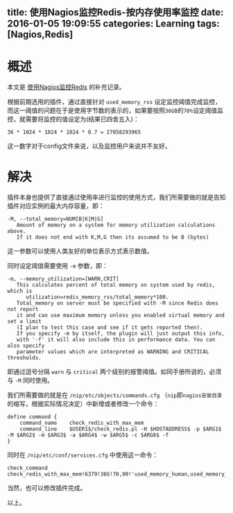 title: 使用Nagios监控Redis-按内存使用率监控
date: 2016-01-05 19:09:55
categories: Learning
tags: [Nagios,Redis]
---

# 概述

本文是 [使用Nagios监控Redis][1] 的补充记录。

根据前期选用的插件，通过直接针对 `used_memory_rss` 设定监控阈值完成监控，而这一阈值的问题在于是使用字节数的表示的，如果要按照`36GB`的`70%`设定阈值监控，就需要将监控的值设定为(结果已四舍五入)：

```
36 * 1024 * 1024 * 1024 * 0.7 = 27058293965
```

这一数字对于config文件来说，以及监控用户来说并不友好。

# 解决

插件本身也提供了直接通过使用率进行监控的使用方式，我们所需要做的就是告知插件对应实例的最大内存容量，即：

```
-M, --total_memory=NUM[B|K|M|G]
   Amount of memory on a system for memory utilization calculations above.
   If it does not end with K,M,G then its assumed to be B (bytes)
```

这一参数可以使用人类友好的单位表示方式表示数值。

同时设定阈值需要使用 `-m` 参数，即：

```
-m, --memory_utilization=[WARN,CRIT]
   This calculates percent of total memory on system used by redis, which is
      utilization=redis_memory_rss/total_memory*100.
   Total_memory on server must be specified with -M since Redis does not report
   it and can use maximum memory unless you enabled virtual memory and set a limit
   (I plan to test this case and see if it gets reported then).
   If you specify -m by itself, the plugin will just output this info,
   with '-f' it will also include this in performance data. You can also specify
   parameter values which are interpreted as WARNING and CRITICAL thresholds.
```

即通过逗号分隔 `warn` 与 `critical` 两个级别的报警阈值。如同手册所说的，必须与 `-M` 同时使用。

我们所需要做的就是在 `/nip/etc/objects/commands.cfg` （`nip`即`nagios安装目录`的缩写，根据实际情况决定）中新增或者修改一个命令：

```
define command {
    command_name    check_redis_with_max_mem
    command_line    $USER1$/check_redis.pl -H $HOSTADDRESS$ -p $ARG1$ -M $ARG2$ -m $ARG3$ -a $ARG4$ -w $ARG5$ -c $ARG6$ -f
}
```

同时在 `/nip/etc/conf/services.cfg` 中使用这一命令：

```
check_command           check_redis_with_max_mem!6379!36G!70,90!'used_memory_human,used_memory_peak_human,used_memory_rss'!~,~,~!~,~,~
```

当然，也可以修改插件完成。

以上。

[1]: http://www.liaoaoyang.com/articles/2015/11/27/monitor-redis-by-nagios/
